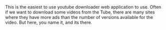 This is the easiest to  use youtube downloader web application to use. Often if we want to download some videos from the Tube, there are many sites where they have more ads than the number of versions available for the video. But here, you name it, and its there.
